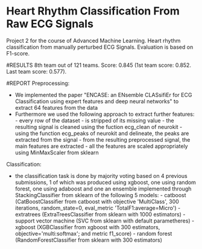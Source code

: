 # Heart Rhythm Classification From Raw ECG Signals
 Project 2 for the course of Advanced Machine Learning. Heart rhythm classification from manually perturbed ECG Signals. Evaluation is based on F1-score.

 #RESULTS 8th team out of 121 teams. Score: 0.845 (1st team score: 0.852. Last team score: 0.577).

 #REPORT 
  Preprocessing:
   - We implemented the paper "ENCASE: an ENsemble CLASsifiEr for ECG Classification using expert features and deep neural networks" to extract 64 features from the data
   - Furthermore we used the following approach to extract further features:
    - every row of the dataset
    - is stripped of its missing value
    - the resulting signal is cleaned using the fuction ecg_clean of neurokit
    - using the function ecg_peaks of neurokit and delineate, the peaks are extracted from the signal
    - from the resulting preprocessed signal, the main features are extracted
    - all the features are scaled appropriately using MinMaxScaler from sklearn
  
  Classification:
   - the classification task is done by majority voting based on 4 previous submissions, 1 of which was produced using xgboost, one using random forest, one using adaboost and one an ensemble implemented through StackingClassifier from sklearn of the following 5 models:
    - catboost (CatBoostClassifier from catboost with objective 'MultiClass', 300 iterations, random_state=0, eval_metric 'TotalF1:average=Micro')
    - extratrees (ExtraTreesClassifier from sklearn with 1000 estimators)
    - support vector machine (SVC from sklearn with default parametheres)
    - xgboost (XGBClassifier from xgboost with 300 estimators, objective='multi:softmax'; and metric f1_score)
    - random forest (RandomForestClassifier from sklearn with 300 estimators)
